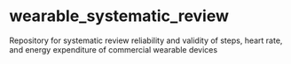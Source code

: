 # wearable_systematic_review
Repository for systematic review reliability and validity of steps, heart rate, and energy expenditure of commercial wearable devices 
